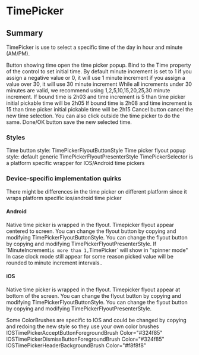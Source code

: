 # TimePicker

## Summary

TimePicker is use to select a specific time of the day in hour and minute (AM/PM).

Button showing time open the time picker popup. 
Bind to the Time property of the control to set initial time.
By default minute increment is set to 1
if you assign a negative value or 0, it will use 1 minute increment
if you assign a value over 30, it will use 30 minute increment
While all increments under 30 minutes are valid, we recommend using 1,2,5,10,15,20,25,30 minute increment.
If bound time is 2h03 and time increment is 5 than time picker initial pickable time will be 2h05 
If bound time is 2h08 and time increment is 15 than time picker initial pickable time will be 2h15 
Cancel button cancel the new time selection. You can also click outside the time picker to do the same.
Done/OK button save the new selected time. 

### Styles
Time button style: TimePickerFlyoutButtonStyle
Time picker flyout popup style: default generic TimePickerFlyoutPresenterStyle
TimePickerSelector is a platform specific wrapper for IOS/Android time pickers

### Device-specific implementation quirks

There might be differences in the time picker on different platform since it wraps platform specific ios/android time picker

#### Android

Native time picker is wrapped in the flyout.
Timepicker flyout appear centered to screen.
You can change the flyout button by copying and modifying TimePickerFlyoutButtonStyle.
You can change the flyout button by copying and modifying TimePickerFlyoutPresenterStyle.
If 'MinuteIncrement` is more than 1, `TimePicker` will show in "spinner mode"
In case clock mode still appear for some reason picked value will be rounded to minute increment intervals..

#### iOS
Native time picker is wrapped in the flyout.
Timepicker flyout appear at bottom of the screen.
You can change the flyout button by copying and modifying TimePickerFlyoutButtonStyle.
You can change the flyout button by copying and modifying TimePickerFlyoutPresenterStyle.

Some ColorBrushes are specific to IOS and could be changed by copying and redoing the new style so they use your own color brushes  
 IOSTimePickerAcceptButtonForegroundBrush  Color="#324f85"
 IOSTimePickerDismissButtonForegroundBrush  Color="#324f85"
 IOSTimePickerHeaderBackgroundBrush  Color="#f8f8f8" 
